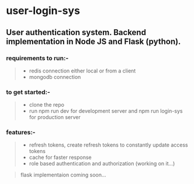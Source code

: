 # user-login-sys

## User authentication system. Backend implementation in Node JS and Flask (python).

### requirements to run:-
> - redis connection either local or from a client
> - mongodb connection

### to get started:-
> - clone the repo 
> - run npm run dev for development server and npm run login-sys for production server

### features:-
> - refresh tokens, create refresh tokens to constantly update access tokens
> - cache for faster response
> - role based authentication and authorization (working on it...)

> flask implementaion coming soon...
